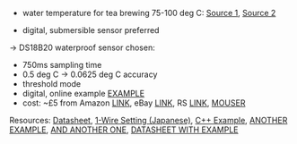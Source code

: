 - water temperature for tea brewing 75-100 deg C: [Source 1](https://lifehacker.com/this-time-and-temperature-chart-helps-you-brew-the-perf-1447451469), [Source 2](http://www.sayteaonbloor.com/tea101.html)

- digital, submersible sensor preferred

-> DS18B20 waterproof sensor chosen:
- 750ms sampling time
- 0.5 deg C -> 0.0625 deg C accuracy
- threshold mode
- digital, online example [EXAMPLE](http://www.circuitbasics.com/raspberry-pi-ds18b20-temperature-sensor-tutorial/)
- cost: ~£5 from Amazon [LINK](https://www.amazon.co.uk/DS18B20-Waterproof-Temperature-Transducer-Raspberry-Yellow/dp/B01MY9QR49/ref=sr_1_7?keywords=DS18B20&qid=1580731294&sr=8-7), eBay [LINK](https://www.ebay.co.uk/itm/1-2-5-10-DS18B20-Waterproof-Sensor-Digital-thermometer-Probe-With-PARASITE-MODE/262546255984?hash=item3d20f9f070:m:mKr_J6Ew0U5ijLS6qwH0lJQ), RS [LINK](https://uk.rs-online.com/web/c/semiconductors/sensor-ics/temperature-sensors-humidity-sensors/?searchTerm=DS18B20&redirect-relevancy-data=636F3D3126696E3D4931384E53656172636847656E65726963266C753D656E266D6D3D6D61746368616C6C7061727469616C26706D3D5E5B5C707B4C7D5C707B4E647D2D2C2F255C2E5D2B2426706F3D31333326736E3D592673723D2673743D4B4559574F52445F53494E474C455F414C5048415F4E554D455249432673633D592677633D4E4F4E45267573743D44533138423230267374613D4453313842323026&r=f&searchHistory=%7B%22enabled%22:true%7D), [MOUSER](https://www.mouser.co.uk/Search/Refine?Keyword=DS18B20&FS=True)

Resources:
[Datasheet](https://datasheets.maximintegrated.com/en/ds/DS18B20.pdf), [1-Wire Setting (Japanese)](https://deviceplus.jp/hobby/raspberrypi_entry_018/), [C++ Example](https://www.iot-programmer.com/index.php/books/22-raspberry-pi-and-the-iot-in-c/chapters-raspberry-pi-and-the-iot-in-c/38-raspberry-pi-and-the-iot-in-c-ds18b20-temperature-sensor), [ANOTHER EXAMPLE](http://bradsrpi.blogspot.com/2013/12/c-program-to-read-temperature-from-1.html), [AND ANOTHER ONE](https://www.sunfounder.com/learn/sensor-kit-v2-0-for-raspberry-pi-b-plus/lesson-26-ds18b20-temperature-sensor-sensor-kit-v2-0-for-b-plus.html), [DATASHEET WITH EXAMPLE](https://media.digikey.com/pdf/Data%20Sheets/DFRobot%20PDFs/DFR0198_Web.pdf)
